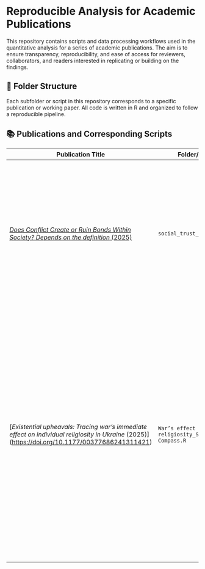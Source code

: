 # Reproducible Analysis for Academic Publications

This repository contains scripts and data processing workflows used in the quantitative analysis for a series of academic publications. The aim is to ensure transparency, reproducibility, and ease of access for reviewers, collaborators, and readers interested in replicating or building on the findings.

## 📁 Folder Structure

Each subfolder or script in this repository corresponds to a specific publication or working paper. All code is written in R and organized to follow a reproducible pipeline.

## 📚 Publications and Corresponding Scripts

| Publication Title | Folder/Script | Description |
|-------------------|---------------|-------------|
| [*Does Conflict Create or Ruin Bonds Within Society? Depends on the definition* (2025)](https://voxukraine.org/chy-stvoryuye-vijna-sotsialni-zv-yazky-chy-rujnuye-yih-zalezhyt-vid-vyznachennya?fbclid=IwY2xjawK81uxleHRuA2FlbQIxMQBicmlkETFKMURvYWFxVHhBcjNiS0kxAR5WzSMJhPu92oRRe34zSNshM0dOj2graWCY0U9Aig00-eCpeiOz0ZT37O0dTw_aem_U0J219WPhCDuXg9lAW54qQ) | `social_trust_vox_column.R` | Code for replicating multilevel regression models using panel survey data from KIIS (Wave 1 & 2). Includes construction of war exposure indicators and modeling their interaction with time. |
| [*Existential upheavals: Tracing war’s immediate effect on individual religiosity in Ukraine* (2025)] (https://doi.org/10.1177/00377686241311421) | `War’s effect on religiosity_Social Compass.R` | Code for replicating the data analysis presented in the article using panel survey data from both Waves 1 and 2. Includes construction of key variables (war exposure index, Religiosity Index, change scores for religiosity indicators and the Religiosity Index, previous religiosity) as well as the script for Figures 2-5. |
